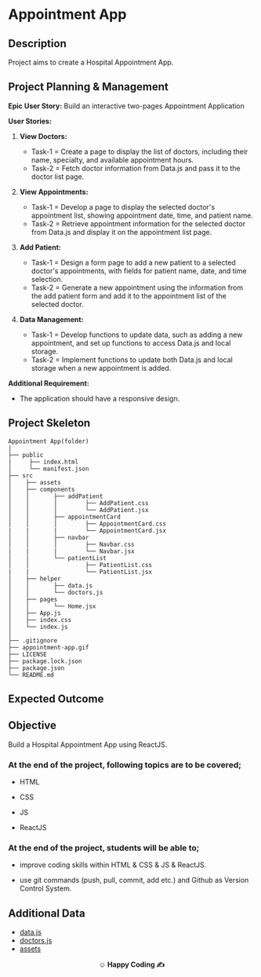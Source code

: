 # Appointment App

## Description

Project aims to create a Hospital Appointment App.

## Project Planning & Management

**Epic User Story:** Build an interactive two-pages Appointment Application

**User Stories:**

1. **View Doctors:**

   - Task-1 = Create a page to display the list of doctors, including their name, specialty, and available appointment hours.
   - Task-2 = Fetch doctor information from Data.js and pass it to the doctor list page.

2. **View Appointments:**

   - Task-1 = Develop a page to display the selected doctor's appointment list, showing appointment date, time, and patient name.
   - Task-2 = Retrieve appointment information for the selected doctor from Data.js and display it on the appointment list page.

3. **Add Patient:**

   - Task-1 = Design a form page to add a new patient to a selected doctor's appointments, with fields for patient name, date, and time selection.
   - Task-2 = Generate a new appointment using the information from the add patient form and add it to the appointment list of the selected doctor.

4. **Data Management:**
   - Task-1 = Develop functions to update data, such as adding a new appointment, and set up functions to access Data.js and local storage.
   - Task-2 = Implement functions to update both Data.js and local storage when a new appointment is added.

**Additional Requirement:**

- The application should have a responsive design.

## Project Skeleton

```
Appointment App(folder)
|
├── public
|     ├── index.html
│     └── manifest.json
├── src
│    ├── assets
│    ├── components
│    │       ├── addPatient
│    │       │        ├── AddPatient.css
│    │       │        └── AddPatient.jsx
│    │       ├── appointmentCard
│    │       │        ├── AppointmentCard.css
|    |       |        └── AppointmentCard.jsx
│    │       ├── navbar
│    │       │        ├── Navbar.css
|    |       |        └── Navbar.jsx
│    │       └── patientList
│    │                ├── PatientList.css
|    |                └── PatientList.jsx
│    ├── helper
│    │       ├── data.js
│    │       └── doctors.js
│    ├── pages
│    │       └── Home.jsx
│    ├── App.js
│    ├── index.css
│    └── index.js
│
├── .gitignore
├── appointment-app.gif
├── LICENSE
├── package.lock.json
├── package.json
└── README.md
```

## Expected Outcome

## Objective

Build a Hospital Appointment App using ReactJS.

### At the end of the project, following topics are to be covered;

- HTML

- CSS

- JS

- ReactJS

### At the end of the project, students will be able to;

- improve coding skills within HTML & CSS & JS & ReactJS.

- use git commands (push, pull, commit, add etc.) and Github as Version Control System.

## Additional Data

- [data.js](./helpers/data.js)
- [doctors.js](./helpers/doctors.js)
- [assets](../src/assets)

<p align="center"><strong>&#9786; Happy Coding &#9997;</strong></p>
